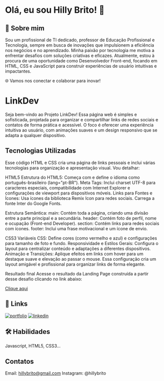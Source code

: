 # Olá, eu sou Hilly Brito! 👋

## 🚀 Sobre mim
Sou um profissional de TI dedicado, professor de Educação Profissional e Tecnologia, sempre em busca de inovações que impulsionem a eficiência nos negócios e no aprendizado. Minha paixão por tecnologia me motiva a enfrentar desafios com soluções criativas e eficazes. Atualmente, estou à procura de uma oportunidade como Desenvolvedor Front-end, focando em HTML, CSS e JavaScript para construir experiências de usuário intuitivas e impactantes.

🌐 Vamos nos conectar e colaborar para inovar!

# LinkDev

Seja bem-vindo ao Projeto LinkDev! Essa página web é simples e sofisticada, projetada para organizar e compartilhar links de redes sociais e contatos de forma prática e acessível. O foco é oferecer uma experiência intuitiva ao usuário, com animações suaves e um design responsivo que se adapta a qualquer dispositivo.
## Tecnologias Utilizadas

Esse código HTML e CSS cria uma página de links pessoais e inclui várias tecnologias para organização e apresentação visual. Vou detalhar:

HTML5
Estrutura do HTML5: Começa com <!DOCTYPE html> e define o idioma como português-brasileiro (lang="pt-BR").
Meta Tags: Inclui charset UTF-8 para caracteres especiais, compatibilidade com Internet Explorer e configurações de viewport para dispositivos móveis.
Links para Fontes e Ícones:
Usa ícones da biblioteca Remix Icon para redes sociais.
Carrega a fonte Inter do Google Fonts.

Estrutura Semântica:
main: Contém toda a página, criando uma divisão entre a parte principal e a secundária.
header: Contém foto de perfil, nome e ocupação (Front-end Developer).
section: Contém links para redes sociais com ícones.
footer: Inclui uma frase motivacional e um ícone de envio.

CSS3
Variáveis CSS: Define cores (como vermelho e azul) e configurações para tamanho de foto e fundo.
Responsividade e Estilos Gerais: Configura o layout para centralizar conteúdo e adaptações a diferentes dispositivos.
Animação e Transições: Aplique efeitos em links com hover para um destaque suave e elevação ao passar o mouse.
Essa configuração cria um layout amigável e profissional para organizar links de forma elegante.

Resultado final
Acesse o resultado da Landing Page construída a partir desse desafio clicando no link abaixo:

[Clique aqui](https://hillybrito.github.io/LinkDev/)

## 🔗 Links
[![portfolio](https://img.shields.io/badge/my_portfolio-000?style=for-the-badge&logo=ko-fi&logoColor=white)](https://github.com/HillyBrito)
[![linkedin](https://img.shields.io/badge/linkedin-0A66C2?style=for-the-badge&logo=linkedin&logoColor=white)](https://www.linkedin.com/in/hillybrito)

## 🛠 Habilidades
Javascript, HTML5, CSS3...

## Contatos
Email: hillybrito@gmail.com
Instagram: @hillybrito

